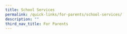```yaml
---
title: School Services
permalink: /quick-links/for-parents/school-services/
description: ""
third_nav_title: For Parents
---
```

